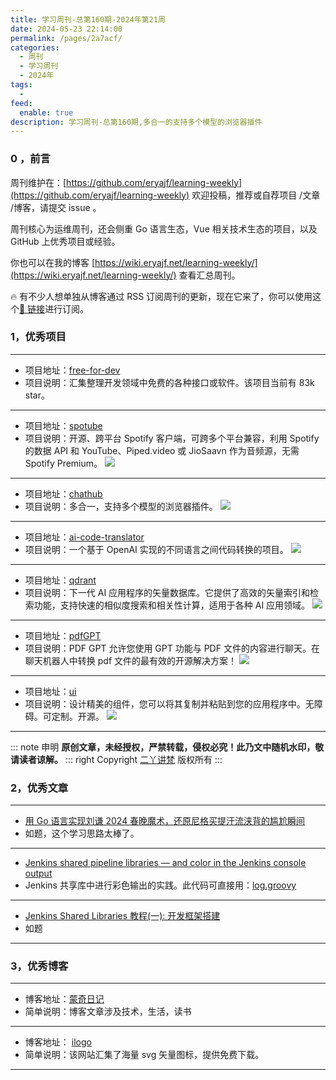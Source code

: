 ```yaml
---
title: 学习周刊-总第160期-2024年第21周
date: 2024-05-23 22:14:00
permalink: /pages/2a7acf/
categories:
  - 周刊
  - 学习周刊
  - 2024年
tags:
  -
feed:
  enable: true
description: 学习周刊-总第160期,多合一的支持多个模型的浏览器插件
---
```


### 0 ，前言

周刊维护在：[https://github.com/eryajf/learning-weekly](https://github.com/eryajf/learning-weekly) 欢迎投稿，推荐或自荐项目 /文章 /博客，请提交 issue 。

周刊核心为运维周刊，还会侧重 Go 语言生态，Vue 相关技术生态的项目，以及 GitHub 上优秀项目或经验。

你也可以在我的博客 [https://wiki.eryajf.net/learning-weekly/](https://wiki.eryajf.net/learning-weekly/) 查看汇总周刊。

🔥 有不少人想单独从博客通过 RSS 订阅周刊的更新，现在它来了，你可以使用这个[🔗 链接](https://wiki.eryajf.net/learning-weekly.xml)进行订阅。

### 1，优秀项目

---

- 项目地址：[free-for-dev](https://github.com/ripienaar/free-for-dev)
- 项目说明：汇集整理开发领域中免费的各种接口或软件。该项目当前有 83k star。

---

- 项目地址：[spotube](https://github.com/KRTirtho/spotube)
- 项目说明：开源、跨平台 Spotify 客户端，可跨多个平台兼容，利用 Spotify 的数据 API 和 YouTube、Piped.video 或 JioSaavn 作为音频源，无需 Spotify Premium。
  ![](https://t.eryajf.net/imgs/2024/04/1713581004841.png)

---

- 项目地址：[chathub](https://github.com/chathub-dev/chathub)
- 项目说明：多合一，支持多个模型的浏览器插件。
  ![](https://t.eryajf.net/imgs/2024/04/1713588612288.png)

---

- 项目地址：[ai-code-translator](https://github.com/mckaywrigley/ai-code-translator)
- 项目说明：一个基于 OpenAI 实现的不同语言之间代码转换的项目。
  ![](https://t.eryajf.net/imgs/2024/04/1713588746759.png)

---

- 项目地址：[qdrant](https://github.com/qdrant/qdrant)
- 项目说明：下一代 AI 应用程序的矢量数据库。它提供了高效的矢量索引和检索功能，支持快速的相似度搜索和相关性计算，适用于各种 AI 应用领域。
  ![](https://t.eryajf.net/imgs/2024/04/1713590716203.png)

---

- 项目地址：[pdfGPT](https://github.com/bhaskatripathi/pdfGPT)
- 项目说明：PDF GPT 允许您使用 GPT 功能与 PDF 文件的内容进行聊天。在聊天机器人中转换 pdf 文件的最有效的开源解决方案！
  ![](https://t.eryajf.net/imgs/2024/04/1713591934451.png)

---

- 项目地址：[ui](https://github.com/shadcn-ui/ui)
- 项目说明：设计精美的组件，您可以将其复制并粘贴到您的应用程序中。无障碍。可定制。开源。
  ![](https://t.eryajf.net/imgs/2024/04/1713609181184.png)

---

::: note 申明
**原创文章<Badge text='eryajf' />，未经授权，严禁转载，侵权必究！此乃文中随机水印，敬请读者谅解。**
::: right
Copyright [二丫讲梵](https://wiki.eryajf.net) 版权所有
:::

### 2，优秀文章

---

- [用 Go 语言实现刘谦 2024 春晚魔术，还原尼格买提汗流浃背的尴尬瞬间](https://jianghushinian.cn/2024/02/10/use-go-to-realize-liu-qian-s-2024-spring-festival-gala-magic/)
- 如题，这个学习思路太棒了。

---

- [Jenkins shared pipeline libraries — and color in the Jenkins console output](https://medium.com/israeli-tech-radar/jenkins-shared-pipeline-libraries-and-color-in-the-jenkins-console-output-c8e929d2c009)
- Jenkins 共享库中进行彩色输出的实践。此代码可直接用：[log.groovy](https://github.com/brunourb/pipeline-shared-library/blob/e63704ccb74c094d32cc3f9b7af9ff7e69dc1864/log.groovy)

---

- [Jenkins Shared Libraries 教程(一): 开发框架搭建](https://blog.frognew.com/2019/03/jenkins-shared-libraries.html)
- 如题

---

### 3，优秀博客

---

- 博客地址：[蒙奇日记](https://luffy.cc/)
- 简单说明：博客文章涉及技术，生活，读书

---

- 博客地址： [ilogo](https://ilogo.fun/)
- 简单说明：该网站汇集了海量 svg 矢量图标，提供免费下载。

---
